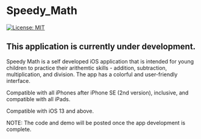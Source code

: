 # Speedy_Math

[![License: MIT](https://img.shields.io/badge/License-MIT-yellow.svg)](https://raw.githubusercontent.com/AbhinavGupta2002/AstonHack2021/main/LICENSE)

## This application is currently under development.

Speedy Math is a self developed iOS application that is intended for young children to practice their arithemtic skills - addition, subtraction, multiplication, and division. The app has a colorful and user-friendly interface.

Compatible with all iPhones after iPhone SE (2nd version), inclusive, and compatible with all iPads.

Compatible with iOS 13 and above.

NOTE: The code and demo will be posted once the app development is complete.
